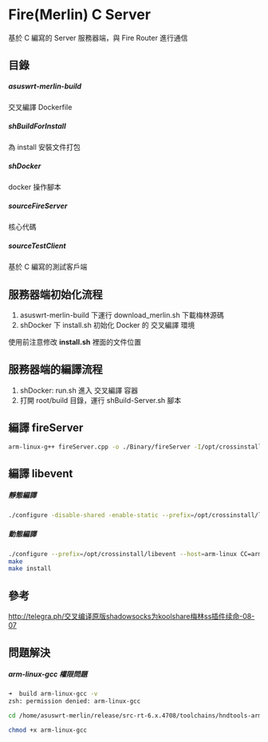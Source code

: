 # Fire(Merlin) C Server

基於 C 編寫的 Server 服務器端，與 Fire Router 進行通信



## 目錄

##### asuswrt-merlin-build

交叉編譯 Dockerfile

##### shBuildForInstall

為 install 安裝文件打包

##### shDocker

docker 操作腳本

##### sourceFireServer

核心代碼

##### sourceTestClient

基於 C 編寫的測試客戶端



## 服務器端初始化流程

1. asuswrt-merlin-build 下運行 download_merlin.sh 下載梅林源碼
2. shDocker 下 install.sh 初始化 Docker 的 交叉編譯 環境

使用前注意修改 **install.sh** 裡面的文件位置



## 服務器端的編譯流程

1. shDocker: run.sh 進入 交叉編譯 容器
2. 打開 root/build 目錄，運行 shBuild-Server.sh 腳本



## 編譯 fireServer

```bash
arm-linux-g++ fireServer.cpp -o ./Binary/fireServer -I/opt/crossinstall/libevent/include/ -L/opt/crossinstall/libevent/lib/ -lrt -levent -static
```



## 編譯 libevent

##### 靜態編譯

```bash
./configure -disable-shared -enable-static --prefix=/opt/crossinstall/libevent --host=arm-linux CC=arm-linux-gcc CXX=arm-linux-g++
```

##### 動態編譯

```bash
./configure --prefix=/opt/crossinstall/libevent --host=arm-linux CC=arm-linux-gcc CXX=arm-linux-g++
make
make install
```





## 參考

http://telegra.ph/交叉编译原版shadowsocks为koolshare梅林ss插件续命-08-07



## 問題解決

##### arm-linux-gcc 權限問題

```Bash
➜  build arm-linux-gcc -v           
zsh: permission denied: arm-linux-gcc
```

```bash
cd /home/asuswrt-merlin/release/src-rt-6.x.4708/toolchains/hndtools-arm-linux-2.6.36-uclibc-4.5.3/bin/

chmod +x arm-linux-gcc
```

